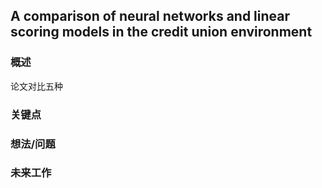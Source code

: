 ## A comparison of neural networks and linear scoring models in the credit union environment 


### 概述

论文对比五种

### 关键点


### 想法/问题



### 未来工作







